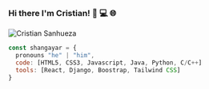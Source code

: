 ### Hi there I'm Cristian! 👋 💻 🌐
![Cristian Sanhueza](https://user-images.githubusercontent.com/40905264/179137215-6062065b-e516-4061-a1ac-23229067bcaa.png)
```js
const shangayar = {
  pronouns "he" | "him",
  code: [HTML5, CSS3, Javascript, Java, Python, C/C++]
  tools: [React, Django, Boostrap, Tailwind CSS]  
}
```


<!--
**shangayar/shangayar** is a ✨ _special_ ✨ repository because its `README.md` (this file) appears on your GitHub profile.

Here are some ideas to get you started:

- 🔭 I’m currently working on ...
- 🌱 I’m currently learning ...
- 👯 I’m looking to collaborate on ...
- 🤔 I’m looking for help with ...
- 💬 Ask me about ...
- 📫 How to reach me: ...
- 😄 Pronouns: ...
- ⚡ Fun fact: ...
-->

